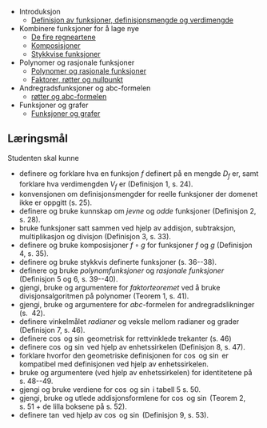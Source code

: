 - Introduksjon
    - [Definisjon av funksjoner, definisjonsmengde og verdimengde](0.1/1.%20Introduksjon.md)
- Kombinere funksjoner for å lage nye
    - [De fire regneartene](0.1/2.1%20De%20fire%20regneartene.md)
    - [Komposisjoner](0.1/2.2%20Komposisjoner.md)
    - [Stykkvise funksjoner](0.1/2.3%20Stykkvise%20funksjoner.md)
- Polynomer og rasjonale funksjoner
    - [Polynomer og rasjonale funksjoner](0.1/3.1%20Polynomer%20og%20rasjonale%20funksjoner.md)
    - [Faktorer, røtter og nullpunkt](0.1/3.2%20Faktorer,%20røtter%20og%20nullpunkt.md)
- Andregradsfunksjoner og abc-formelen
    - [røtter og abc-formelen](0.1/4.%20Andregradsfunksjoner%20og%20abc-formelen.md)
- Funksjoner og grafer
    - [Funksjoner og grafer](0.1/5.%20Funksjoner%20og%20grafer.md)

## Læringsmål

Studenten skal kunne

- definere og forklare hva en funksjon $f$ definert på en mengde $D_f$ er, samt forklare hva verdimengden $V_f$ er (Definisjon 1, s. 24).
- konvensjonen om definisjonsmengder for reelle funksjoner der domenet
  ikke er oppgitt (s. 25).
- definere og bruke kunnskap om _jevne_ og _odde_ funksjoner (Definisjon 2, s. 28).
- bruke funksjoner satt sammen ved hjelp av addisjon, subtraksjon, multiplikasjon og divisjon (Definisjon 3, s. 33).
- definere og bruke komposisjoner $f\circ g$ for funksjoner $f$ og $g$ (Definisjon 4, s. 35).
- definere og bruke stykkvis definerte funksjoner (s. 36--38).
- definere og bruke _polynomfunksjoner_ og _rasjonale funksjoner_ (Definisjon 5 og 6, s. 39--40).
- gjengi, bruke og argumentere for _faktorteoremet_ ved å bruke divisjonsalgoritmen på polynomer (Teorem 1, s. 41).
- gjengi, bruke og argumentere for $abc$-formelen for andregradslikninger (s.  42).
- definere vinkelmålet _radianer_ og veksle mellom radianer og grader (Definisjon 7, s. 46).
- definere $\cos$ og $\sin$ geometrisk for rettvinklede trekanter (s. 46)
- definere $\cos$ og $\sin$ ved hjelp av enhetssirkelen (Definisjon 8, s. 47).
- forklare hvorfor den geometriske definisjonen for $\cos$ og $\sin$ er kompatibel med definisjonen ved hjelp av enhetssirkelen.
- bruke og argumentere (ved hjelp av enhetssirkelen) for identitetene på s. 48--49.
- gjengi og bruke verdiene for $\cos$ og $\sin$ i tabell 5 s. 50.
- gjengi, bruke og utlede addisjonsformlene for $\cos$ og $\sin$ (Teorem 2, s. 51 + de lilla boksene på s. 52).
- definere $\tan$ ved hjelp av $\cos$ og $\sin$ (Definisjon 9, s. 53).
